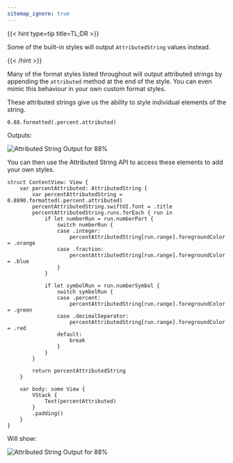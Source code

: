 ```yaml
---
sitemap_ignore: true
---
```

{{< hint type=tip title=TL;DR >}}

Some of the built-in styles will output `AttributedString` values instead.

{{< /hint >}}

Many of the format styles listed throughout will output attributed strings by appending the `attributed` method at the end of the style. You can even mimic this behaviour in your own custom format styles.

These attributed strings give us the ability to style individual elements of the string.

```
0.88.formatted(.percent.attributed)
```

Outputs:

![Attributed String Output for 88%](/images/attributed-string-output.png)

You can then use the Attributed String API to access these elements to add your own styles.

```
struct ContentView: View {
    var percentAttributed: AttributedString {
        var percentAttributedString = 0.8890.formatted(.percent.attributed)
        percentAttributedString.swiftUI.font = .title
        percentAttributedString.runs.forEach { run in
            if let numberRun = run.numberPart {
                switch numberRun {
                case .integer:
                    percentAttributedString[run.range].foregroundColor = .orange
                case .fraction:
                    percentAttributedString[run.range].foregroundColor = .blue
                }
            }

            if let symbolRun = run.numberSymbol {
                switch symbolRun {
                case .percent:
                    percentAttributedString[run.range].foregroundColor = .green
                case .decimalSeparator:
                    percentAttributedString[run.range].foregroundColor = .red
                default:
                    break
                }
            }
        }

        return percentAttributedString
    }

    var body: some View {
        VStack {
            Text(percentAttributed)
        }
        .padding()
    }
}
```

Will show:

![Attributed String Output for 88%](/images/attributed-string-swiftui.png)
